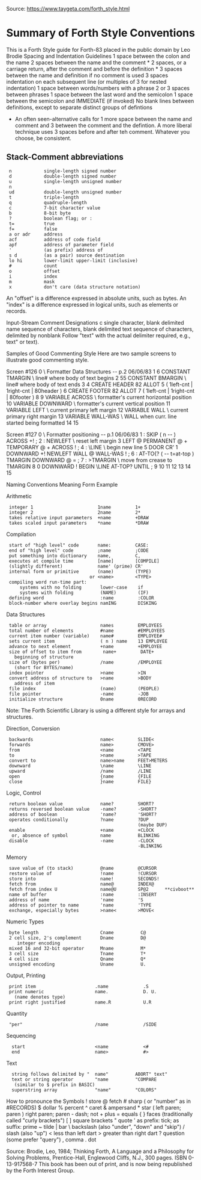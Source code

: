 Source: https://www.taygeta.com/forth_style.html

# Summary of Forth Style Conventions 

This is a Forth Style guide for Forth-83 placed in the public domain by Leo Brodie
Spacing and Indentation Guidelines
1 space between the colon and the name
2 spaces between the name and the comment *
2 spaces, or a carriage return, after the comment and before the definition *
3 spaces between the name and definition if no comment is used
3 spaces indentation on each subsequent line (or multiples of 3 for nested indentation)
1 space between words/numbers with a phrase
2 or 3 spaces between phrases
1 space between the last word and the semicolon
1 space between the semicolon and IMMEDIATE (if invoked)
No blank lines between definitions, except to separate distinct groups of defintions

* An often seen-alternative calls for 1 more space between the name and comment and 3 between the comment and the defintion. A more liberal technique uses 3 spaces before and after teh comment. Whatever you choose, be consistent.

## Stack-Comment abbreviations
     n            single-length signed number
     d            double-length signed number
     u            single-length unsigned number
     n
     ud           double-length unsigned number
     t            triple-length
     q            quadruple-length
     c            7-bit character value
     b            8-bit byte
     ?            boolean flag; or :
     t=           true
     f=           false
     a or adr     address
     acf          address of code field
     apf          address of parameter field
     '            (as prefix) address of
     s d          (as a pair) source destination
     lo hi        lower-limit upper-limit (inclusive)
     #            count
     o            offset
     i            index
     m            mask
     x            don't care (data structure notation)
An "offset" is a difference expressed in absolute units, such as bytes.
An "index" is a difference expressed in logical units, such as elements or records.

Input-Stream Comment Designations
     c             single character, blank delimited
     name          sequence of characters, blank delimited
     text          sequence of characters, delimited by nonblank
Follow "text" with the actual delimiter required, e.g., text" or text).

Samples of Good Commenting Style
Here are two sample screens to illustrate good commenting style.

Screen #126
 0 \ Formatter          Data Structures -- p.2    06/06/83
 1  6 CONSTANT TMARGIN  \ line# where body of text begins
 2 55 CONSTANT BMARGIN  \ line# where body of text ends
 3
 4 CREATE HEADER  82 ALLOT
 5   ( 1left-cnt | 1right-cnt | 80header )
 6 CREATE FOOTER  82 ALLOT
 7   ( 1left-cnt | 1right-cnt | 80footer )
 8
 9 VARIABLE ACROSS   \ formatter's current horizontal position
10 VARIABLE DOWNWARD \ formatter's current vertical position
11 VARIABLE LEFT     \ current primary left margin
12 VARIABLE WALL     \ current primary right margin
13 VARIABLE WALL-WAS \ WALL when curr. line started being formatted
14
15

Screen #127
 0 \ Formatter          positioning -- p.1        06/06/83
 1 : SKIP  ( n -- )  ACROSS +! ;
 2 : NEWLEFT      \ reset left margin
 3    LEFT @  PERMANENT @ + TEMPORARY @ + ACROSS ! ;
 4 : \LINE        \ begin new line
 5    DOOR CR'   1 DOWNWARD +!  NEWLEFT  WALL @ WALL-WAS ! ;
 6 : AT-TO{? ( -- t=at-top )   TMARGIN DOWNWARD @ = ;
 7 : >TMARGIN     \ move from crease to TMARGIN
 8      0 DOWNWARD !  BEGIN \LINE  AT-TOP? UNTIL ;
 9
10
11
12
13
14
15 

Naming Conventions
     Meaning                          Form         Example


 Arithmetic

     integer 1                        1name         1+
     integer 2                        2name         2*
     takes relative input parameters  +name         +DRAW
     takes scaled input parameters    *name         *DRAW


 Compilation

     start of "high level" code       name:         CASE:
     end of "high level" code         ;name         ;CODE
     put something into dictionary    name,         C,
     executes at compile time         [name]        [COMPILE]
     (slightly different)             name' (prime) CR'
     internal form or primitive       (name)        (TYPE)
                                   or <name>        <TYPE>
     compiling word run-time part:
         systems with no folding       lower-case    if
         systems with folding          (NAME)        (IF)
     defining word                     :name         :COLOR
     block-number where overlay begins namING        DISKING


 Data Structures

     table or array                    names         EMPLOYEES
     total number of elements          #name         #EMPLOYEES
     current item number (variable)    name#         EMPLOYEE#
     sets current item                 ( n ) name    13 EMPLOYEE
     advance to next element           +name         +EMPLOYEE
     size of offset to item from        name+         DATE+
       beginning of structure
     size of (bytes per)               /name         /EMPLOYEE
       (short for BYTES/name)
     index pointer                     >name         >IN
     convert address of structure to   >name         >BODY
       address of item
     file index                        (name)        (PEOPLE)
     file pointer                      -name         -JOB
     initialize structure              0name         0RECORD


Note: The Forth Scientific Library is using a different style for arrays and structures.


 Direction, Conversion

     backwards                         name<         SLIDE<
     forwards                          name>         CMOVE>
     from                              <name         <TAPE
     to                                >name         >TAPE
     convert to                        name>name     FEET>METERS
     downward                          \name         \LINE
     upward                            /name         /LINE
     open                              {name         {FILE
     close                             }name         FILE}


 Logic, Control

     return boolean value              name?         SHORT?
     returns reversed boolean value    -name?        -SHORT?
     address of boolean                'name?        'SHORT?
     operates conditionally            ?name         ?DUP
                                                     (maybe DUP)
     enable                            +name         +CLOCK
      or, absence of symbol            name          BLINKING
     disable                           -name         -CLOCK
                                                     -BLINKING


 Memory

     save value of (to stack)          @name         @CURSOR
     restore value of                  !name         !CURSOR
     store into                        name!         SECONDS!
     fetch from                        name@         INDEX@
     fetch from index U                name@U        SP@2      **civboot**
     name of buffer                    :name         :INSERT
     address of name                   'name         'S
     address of pointer to name        'name         'TYPE
     exchange, especially bytes        >name<        >MOVE<


 Numeric Types

     byte length                       Cname          C@
     2 cell size, 2's complement       Dname          D@
        integer encoding
     mixed 16 and 32-bit operator      Mname          M*
     3 cell size                       Tname          T*
     4 cell size                       Qname          Q*
     unsigned encoding                 Uname          U.



 Output, Printing

     print item                      .name             .S
     print numeric                   name.             D. U.
       (name denotes type)
     print right justified           name.R            U.R


 Quantity

     "per"                           /name             /SIDE


 Sequencing

      start                          <name             <#
      end                            name>             #>


 Text

      string follows delimited by "  name"          ABORT" text"
      text or string operator        "name          "COMPARE
       (similar to $ prefix in BASIC)
      superstring array              "name"         "COLORS"
How to pronounce the Symbols
     !          store
     @          fetch
     #          sharp ( or "number" as in #RECORDS)
     $          dollar
     %          percent
     ^          caret
     &          ampersand
     *          star
     (          left paren; paren
     )          right paren; paren
     -          dash; not
     +          plus
     =          equals
     { }        faces (traditionally called "curly brackets")
     [ ]        square brackets
     "          quote
     '          as prefix: tick; as suffix: prime
     ~          tilde
     |          bar
     \          backslash (also "under", "down" and "skip")
     /          slash (also "up")
     <          less than
                left dart
     >          greater than
                right dart
     ?          question (some prefer "query")
     ,          comma
     .          dot

Source:
Brodie, Leo, 1984; Thinking Forth, A Language and a Philosophy for Solving Problems, Prentice-Hall, Englewood Cliffs, N.J., 300 pages. ISBN 0-13-917568-7
This book has been out of print, and is now being republished by the Forth Interest Group.
